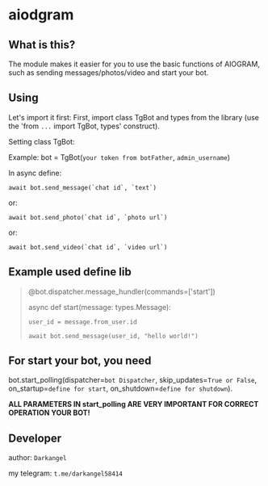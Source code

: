 # aiodgram #

## What is this? ##
The module makes it easier for you to use the basic functions of AIOGRAM, such as sending messages/photos/video and start your bot.


## Using ##

Let's import it first:
First, import class TgBot and types from the library (use the 'from `...` import TgBot, types' construct).


Setting class TgBot:

Example:
bot = TgBot(`your token from botFather`, `admin_username`)

In async define:

	await bot.send_message(`chat id`, `text`)

or:

	await bot.send_photo(`chat id`, `photo url`)

or:

	await bot.send_video(`chat id`, `video url`)


## Example used define lib ##

> @bot.dispatcher.message_hundler(commands=['start'])
> 
> async def start(message: types.Message):
> 
>     user_id = message.from_user.id
> 
>     await bot.send_message(user_id, "hello world!")


## For start your bot, you need ##

bot.start_polling(dispatcher=`bot Dispatcher`, skip_updates=`True or False`, on_startup=`define for start`, on_shutdown=`define for shutdown`).


**ALL PARAMETERS IN start_polling ARE VERY IMPORTANT FOR CORRECT OPERATION YOUR BOT!**


## Developer ##
author: `Darkangel`

my telegram: `t.me/darkangel58414`
